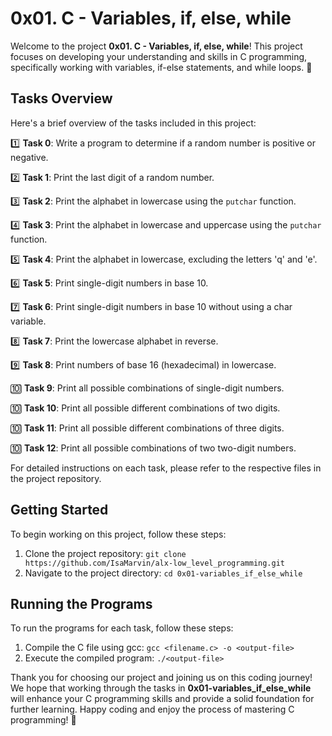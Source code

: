 # 0x01. C - Variables, if, else, while

Welcome to the project **0x01. C - Variables, if, else, while**! This project focuses on developing your understanding and skills in C programming, specifically working with variables, if-else statements, and while loops. 🚀

## Tasks Overview

Here's a brief overview of the tasks included in this project:

1️⃣ **Task 0**: Write a program to determine if a random number is positive or negative.

2️⃣ **Task 1**: Print the last digit of a random number.

3️⃣ **Task 2**: Print the alphabet in lowercase using the `putchar` function.

4️⃣ **Task 3**: Print the alphabet in lowercase and uppercase using the `putchar` function.

5️⃣ **Task 4**: Print the alphabet in lowercase, excluding the letters 'q' and 'e'.

6️⃣ **Task 5**: Print single-digit numbers in base 10.

7️⃣ **Task 6**: Print single-digit numbers in base 10 without using a char variable.

8️⃣ **Task 7**: Print the lowercase alphabet in reverse.

9️⃣ **Task 8**: Print numbers of base 16 (hexadecimal) in lowercase.

🔟 **Task 9**: Print all possible combinations of single-digit numbers.

🔟 **Task 10**: Print all possible different combinations of two digits.

🔟 **Task 11**: Print all possible different combinations of three digits.

🔟 **Task 12**: Print all possible combinations of two two-digit numbers.

For detailed instructions on each task, please refer to the respective files in the project repository.

## Getting Started

To begin working on this project, follow these steps:

1. Clone the project repository: `git clone https://github.com/IsaMarvin/alx-low_level_programming.git`
2. Navigate to the project directory: `cd 0x01-variables_if_else_while`

## Running the Programs

To run the programs for each task, follow these steps:

1. Compile the C file using gcc: `gcc <filename.c> -o <output-file>`
2. Execute the compiled program: `./<output-file>`

Thank you for choosing our project and joining us on this coding journey! We hope that working through the tasks in **0x01-variables_if_else_while** will enhance your C programming skills and provide a solid foundation for further learning. Happy coding and enjoy the process of mastering C programming! 🌟


